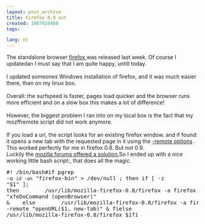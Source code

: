 ```yaml
---
layout: post_archive
title: Firefox 0.9 out
created: 1087928408
tags:

lang: nl
---
```

The standalone browser [firefox ](http://www.mozilla.org/products/firefox/) was released last week. Of course I updatedan I must say that I am quite happy, untill today.<br /><br />I updated someones Windows installation of firefox, and it was much easier there, than on my linux box. <br /><br />Overall: the surfspeed is faster, pages load quicker and the browser runs more efficient and on a slow box this makes a lot of difference!<br /><br />However, the biggest problem I ran into on my local box is the fact that my mozffremote script did not work anymore. <br /><br />If you load a url, the script looks for an existing firefox window. and if found: it opens a new tab with the requested page in it using the [-remote options](http://mozilla.org/unix/remote.html) . This worked perfectly for me in firefox 0.8. But not 0.9.<br />Luckily the [ mozilla forums offered a solution.](http://forums.mozillazine.org/viewtopic.php?t=87302&highlight=remote)So I ended up with a nice working little bash script:, that does all the magic.<pre>#! /bin/bash#if pgrep -u `id -un` "firefox-bin" > /dev/null ; then    if [ -z "$1" ]; then        /usr/lib/mozilla-firefox-0.8/firefox -a firefox -remote "xfeDoCommand (openBrowser)" &    else        /usr/lib/mozilla-firefox-0.8/firefox -a firefox -remote "openURL($1, new-tab)" &    fielse    /usr/lib/mozilla-firefox-0.8/firefox $1fi</pre>
